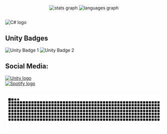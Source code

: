 <div align="center">
    <img src="https://github-readme-stats.vercel.app/api?username=luciiiub&hide_title=true&hide_rank=false&show_icons=true&include_all_commits=false&count_private=true&disable_animations=false&theme=dracula&locale=en&hide_border=false" height="150" alt="stats graph"  />
    <img src="https://github-readme-stats.vercel.app/api/top-langs?username=luciiiub&locale=en&hide_title=false&layout=compact&card_width=320&langs_count=5&theme=dracula&hide_border=false" height="150" alt="languages graph"  />
</div>

##  

<div align="left">
    <img src="https://cdn.jsdelivr.net/gh/devicons/devicon@latest/icons/csharp/csharp-plain.svg" height="50" alt="C# logo" />
    <img width="30" />
</div>

## Unity Badges

<div align="left">
    <img src="https://images.credly.com/size/340x340/images/51da8803-3699-4392-8ef5-3291e6bc084d/image.png" height="100" alt="Unity Badge 1" />
    <img src="https://images.credly.com/size/340x340/images/99f74b86-46d7-429d-9d43-2ed446b35af9/blob" height="100" alt="Unity Badge 2" />
</div>

## Social Media:

<div align="left">
    <a href="https://play.unity.com/en/user/fc833dc5-b81c-48e7-ae6f-a9084cdcfeb8" target="_blank">
        <img alt="Unity logo" src="https://img.shields.io/badge/UnityPlay-FFFFFF?style=for-the-badge&logo=Unity&logoColor=000000">
    </a>
    <br> 
    <a href="https://open.spotify.com/user/nf97u786mlwxtkeybv7fp7imf?si=92a7c260e47a437a">
        <img alt="Spotify logo" src="https://img.shields.io/badge/Spotify-FFFFFF?style=for-the-badge&logo=Spotify&logoColor=1DB954">
    </a>
</div>

##

<img src="https://raw.githubusercontent.com/luuizexe/luuizexe/output/snake.svg" alt="Snake animation" />
